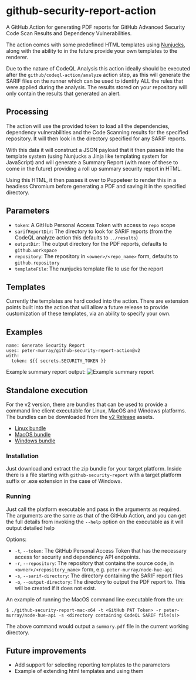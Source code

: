 # github-security-report-action

A GitHub Action for generating PDF reports for GitHub Advanced Security Code Scan Results and Dependency Vulnerabilities.

The action comes with some predefined HTML templates using [Nunjucks](https://mozilla.github.io/nunjucks/templating.html),
along with the ability to in the future provide your own templates to the renderer.

Due to the nature of CodeQL Analysis this action ideally should be executed after the `github/codeql-action/analyze`
action step, as this will generate the SARIF files on the runner which can be used to identify ALL the rules that were
applied during the analysis. The results stored on your repository will only contain the results that generated an alert. 

## Processing

The action will use the provided token to load all the dependencies, dependency vulnerabilities and the Code Scanning
results for the specified repository. It will then look in the directory specified for any SARIF reports.

With this data it will construct a JSON payload that it then passes into the template system (using Nunjucks a Jinja 
like templating system for JavaScript) and will generate a Summary Report (with more of these to come in the future) 
providing a roll up summary security report in HTML.

Using this HTML, it then passes it over to Puppeteer to render this in a headless Chromium before generating a PDF and 
saving it in the specified directory.

## Parameters

* `token`: A GitHub Personal Access Token with access to `repo` scope
* `sarifReportDir`: The directory to look for SARIF reports (from the CodeQL analyze action this defaults to `../results`)
* `outputDir`: The output directory for the PDF reports, defaults to `github.workspace`
* `repository`: The repository in `<owner>/<repo_name>` form, defaults to `github.repository`
* `templateFile`: The nunjucks template file to use for the report

## Templates

Currently the templates are hard coded into the action. There are extension points built into the action that will allow
a future release to provide customization of these templates, via an ability to specify your own.


## Examples

```
name: Generate Security Report
uses: peter-murray/github-security-report-action@v2
with:
  token: ${{ secrets.SECURITY_TOKEN }}
```

Example summary report output:
![Example summary report](summary_report_example.png)


## Standalone execution

For the v2 version, there are bundles that can be used to provide a command line client executable for Linux, MacOS and Windows platforms. The bundles can be downloaded from the [v2 Release](https://github.com/peter-murray/github-security-report-action/releases/tag/v2) assets.

* [Linux bundle](https://github.com/peter-murray/github-security-report-action/releases/download/v2/github-security-report-bundle-linux-x64.zip)
* [MacOS bundle](https://github.com/peter-murray/github-security-report-action/releases/download/v2/github-security-report-bundle-mac-x64.zip)
* [Windows bundle](https://github.com/peter-murray/github-security-report-action/releases/download/v2/github-security-report-bundle-windows-x64.zip)

### Installation
Just download and extract the zip bundle for your target platform. Inside there is a file starting with `github-security-report` with a target platform suffix or .exe extension in the case of Windows.

### Running
Just call the platform executable and pass in the arguments as required. The arguments are the same as that of the GitHub Action, and you can get the full details from invoking the `--help` option on the executable as it will output detailed help

Options:
* `-t`, `--token`: The GitHub Personal Access Token that has the necessary access for security and dependency API endpoints.
* `-r`, `--repository`: The repository that contains the source code, in `<owner>/<repository_name>` form, e.g. `peter-murray/node-hue-api`
* `-s`, `--sarif-directory`: The directory containing the SARIF report files
* `-o`, `--output-directory`: The directory to output the PDF report to. This will be created if it does not exist.

An example of running the MacOS command line executable from the un:
```
$ ./github-security-report-mac-x64 -t <GitHub PAT Token> -r peter-murray/node-hue-api -s <directory containing CodeQL SARIF file(s)>
```
The above command would output a `summary.pdf` file in the current working directory.

## Future improvements

* Add support for selecting reporting templates to the parameters
* Example of extending html templates and using them
 
